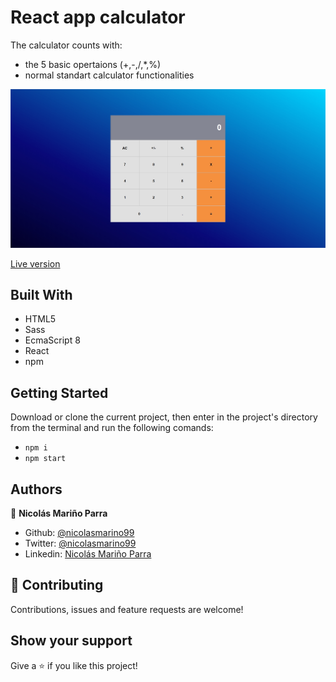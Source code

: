 # React app calculator
The calculator counts with:
- the 5 basic opertaions (+,-,/,*,%)
- normal standart calculator functionalities


![screenshot](./src/imgs/calculator.jpg)

[Live version](https://react-calculator99.herokuapp.com)
## Built With

- HTML5 
- Sass
- EcmaScript 8
- React
- npm

## Getting Started

Download or clone the current project, then enter in the project's directory from the terminal and run the following comands:
- `npm i`
- `npm start`

## Authors

:man: **Nicolás Mariño Parra**

- Github: [@nicolasmarino99](https://github.com/nicolasmarino99)
- Twitter: [@nicolasmarino99](https://twitter.com/nicolasmarino99)
- Linkedin: [Nicolás Mariño Parra](https://www.linkedin.com/in/nicol%C3%A1s-mari%C3%B1o-parra-45a707177/)

## 🤝 Contributing

Contributions, issues and feature requests are welcome!

## Show your support

Give a ⭐️ if you like this project!
